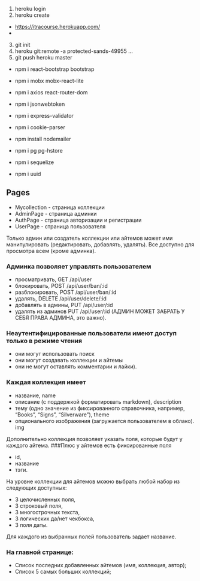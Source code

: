 1. heroku login
2. heroku create
* https://itracourse.herokuapp.com/
* 
3. git init
4. heroku git:remote -a protected-sands-49955
...
5. git push heroku master

* npm i react-bootstrap bootstrap
* npm i mobx mobx-react-lite
* npm i axios react-router-dom
* npm i jsonwebtoken
* npm i express-validator
* npm i cookie-parser
* npm install nodemailer

* npm i pg pg-hstore
* npm i sequelize
* npm i uuid

## Pages
* Mycollection - страница коллекции
* AdminPage - страница админки
* AuthPage - страница авторизации и регистрации
* UserPage - страница пользователя

Только админ или создатель коллекции или айтемов может ими манипулировать (редактировать, добавлять, удалять). 
Все доступно для просмотра всем (кроме админка).

### Админка позволяет управлять пользователем
* просматривать,       GET   /api/user
* блокировать,         POST   /api/user/ban/:id
* разблокировать,      POST   /api/user/ban/:id
* удалять,             DELETE /api/user/delete/:id
* добавлять в админы,  PUT    /api/user/:id
* удалять из админов   PUT    /api/user/:id
(АДМИН МОЖЕТ ЗАБРАТЬ У СЕБЯ ПРАВА АДМИНА, это важно).


### Неаутентифицированные пользователи имеют доступ только в режиме чтения 
- они могут использовать поиск
- они могут создавать коллекции и айтемы
- они не могут оставлять комментарии и лайки).

### Каждая коллекция имеет 
* название, name
* описание (с поддержкой форматировать markdown),  description
* тему (одно значение из фиксированного справочника, например, “Books”, “Signs”, “Silverware”),  theme
* опционального изображения (загружается пользователем в облако). img

Дополнительно коллекция позволяет указать поля, которые будут у каждого айтема. 
###Плюс у айтемов есть фиксированные поля 
* id,
* название
* тэги. 

На уровне коллекции для айтемов можно выбрать любой набор из следующих доступных: 
* 3 целочисленных поля, 
* 3 строковый поля, 
* 3 многострочных текста, 
* 3 логических да/нет чекбокса, 
* 3 поля даты. 

Для каждого из выбранных полей пользователь задает название.

### На главной странице:
* Список последних добавленных айтемов (имя, коллекция, автор);
* Список 5 самых больших коллекций;